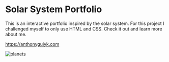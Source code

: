 # Solar System Portfolio

This is an interactive portfolio inspired by the solar system. For this project I challenged myself to only use HTML and CSS. Check it out and learn more about me.

https://anthonygulyk.com

![planets](https://github.com/user-attachments/assets/856449aa-d9fc-4a2c-9776-cdaab20d507b)

